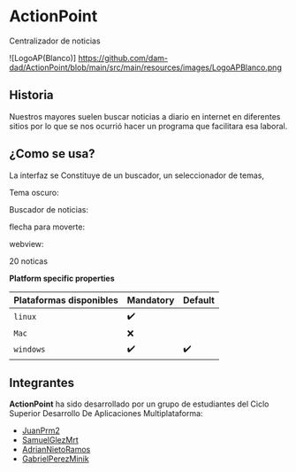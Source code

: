 # ActionPoint
Centralizador de noticias

![LogoAP(Blanco)] https://github.com/dam-dad/ActionPoint/blob/main/src/main/resources/images/LogoAPBlanco.png


## Historia

Nuestros mayores suelen buscar noticias a diario en internet en diferentes sitios por lo que se nos ocurrió  hacer un programa que facilitara esa laboral.



## ¿Como se usa?



La interfaz se Constituye de un buscador, un seleccionador de temas, 



Tema oscuro:

Buscador de noticias:

flecha para moverte:

webview:

20 noticas



**Platform specific properties**

| Plataformas disponibles | Mandatory | Default |
| ----------------------- | --------- | ------- |
| `linux`                 | ✔️         |         |
| `Mac`                   | ❌         |         |
| `windows`               | ✔️         | ✔️       |

## Integrantes

**ActionPoint** ha sido desarrollado por un grupo de estudiantes del Ciclo Superior Desarrollo De Aplicaciones Multiplataforma:

- [JuanPrm2 ](https://github.com/JuanPrm2)
- [SamuelGlezMrt ](https://github.com/SamuelGlezMrt)
- [AdrianNietoRamos ](https://github.com/AdrianNietoRamos)
- [GabrielPerezMinik ](https://github.com/GabrielPerezMinik)
